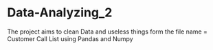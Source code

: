 # Data-Analyzing_2
The project aims to clean Data and useless things form the file name = Customer Call List using Pandas and Numpy
